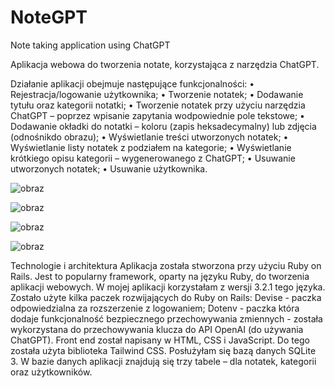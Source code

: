 # NoteGPT
Note taking application using ChatGPT

Aplikacja webowa do tworzenia notate, korzystająca z narzędzia ChatGPT.

Działanie aplikacji obejmuje następujące funkcjonalności:
• Rejestracja/logowanie użytkownika;
• Tworzenie notatek;
• Dodawanie tytułu oraz kategorii notatki;
• Tworzenie notatek przy użyciu narzędzia ChatGPT – poprzez wpisanie zapytania wodpowiednie pole tekstowe;
• Dodawanie okładki do notatki – koloru (zapis heksadecymalny) lub zdjęcia (odnośnikdo obrazu);
• Wyświetlanie treści utworzonych notatek;
• Wyświetlanie listy notatek z podziałem na kategorie;
• Wyświetlanie krótkiego opisu kategorii – wygenerowanego z ChatGPT;
• Usuwanie utworzonych notatek;
• Usuwanie użytkownika.

![obraz](https://github.com/Anna3001/NoteGPT/assets/110662890/2f720695-394d-485f-9e5c-374e41097410)

![obraz](https://github.com/Anna3001/NoteGPT/assets/110662890/3172cacc-5f3c-4952-9dfb-ac30c84fa835)

![obraz](https://github.com/Anna3001/NoteGPT/assets/110662890/c3f7959c-df38-4fcc-84c1-f44a983c4ab1)

![obraz](https://github.com/Anna3001/NoteGPT/assets/110662890/5b089f97-b353-49cf-bb3b-5f42344e9fa8)

Technologie i architektura
Aplikacja została stworzona przy użyciu Ruby on Rails. Jest to popularny framework, oparty na
języku Ruby, do tworzenia aplikacji webowych. W mojej aplikacji korzystałam z wersji 3.2.1
tego języka.
Zostało użyte kilka paczek rozwijających do Ruby on Rails: Devise - paczka odpowiedzialna za
rozszerzenie z logowaniem; Dotenv - paczka która dodaje funkcjonalność bezpiecznego
przechowywania zmiennych - została wykorzystana do przechowywania klucza do API OpenAI
(do używania ChatGPT).
Front end został napisany w HTML, CSS i JavaScript. Do tego została użyta biblioteka Tailwind
CSS.
Posłużyłam się bazą danych SQLite 3. W bazie danych aplikacji znajdują się trzy tabele – dla
notatek, kategorii oraz użytkowników.




